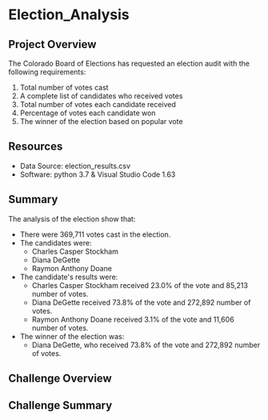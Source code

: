 # Election_Analysis

## Project Overview
The Colorado Board of Elections has requested an election audit with the following requirements:
1. Total number of votes cast
2. A complete list of candidates who received votes
3. Total number of votes each candidate received
4. Percentage of votes each candidate won
5. The winner of the election based on popular vote

## Resources
- Data Source: election_results.csv 
- Software: python 3.7 & Visual Studio Code 1.63

## Summary
The analysis of the election show that:
- There were 369,711 votes cast in the election.
- The candidates were:
   - Charles Casper Stockham
   - Diana DeGette
   - Raymon Anthony Doane
- The candidate's results were:
   - Charles Casper Stockham received 23.0% of the vote and 85,213 number of votes.
   - Diana DeGette received 73.8% of the vote and 272,892 number of votes.
   - Raymon Anthony Doane received 3.1% of the vote and 11,606 number of votes.
- The winner of the election was:
   - Diana DeGette, who received 73.8% of the vote and 272,892 number of votes.
   
## Challenge Overview
## Challenge Summary
